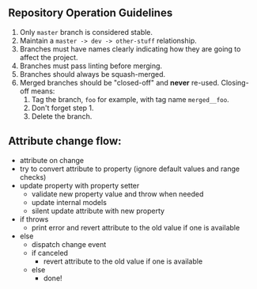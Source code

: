 ## Repository Operation Guidelines

1. Only `master` branch is considered stable.
2. Maintain a `master -> dev -> other-stuff` relationship.
3. Branches must have names clearly indicating how they are going to affect the project.
4. Branches must pass linting before merging.
5. Branches should always be squash-merged.
6. Merged branches should be "closed-off" and **never** re-used. Closing-off means:
    1. Tag the branch, `foo` for example, with tag name `merged__foo`.
    2. Don't forget step 1.
    3. Delete the branch.

## Attribute change flow:

- attribute on change
- try to convert attribute to property (ignore default values and range checks)
- update property with property setter
    - validate new property value and throw when needed
    - update internal models
    - silent update attribute with new property
- if throws
    - print error and revert attribute to the old value if one is available
- else
    - dispatch change event
    - if canceled
        - revert attribute to the old value if one is available
    - else
        - done!
